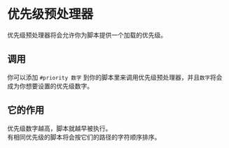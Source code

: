 # 优先级预处理器

优先级预处理器将会允许你为脚本提供一个加载的优先级。

## 调用

你可以添加 `#priority 数字` 到你的脚本里来调用优先级预处理器，并且`数字`将会成为你想要设置的优先级数字。

## 它的作用

优先级数字越高，脚本就越早被执行。  
有相同优先级的脚本将会按它们的路径的字符顺序排序。